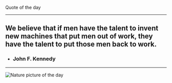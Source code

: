 Quote of the day***## We believe that if men have the talent to invent new machines that put men out of work, they have the talent to put those men back to work. - ### John F. Kennedy***<img src="https://www.naturepicoftheday.com//npods/2021/february/tranquility_800w.jpg" alt="Nature picture of the day">